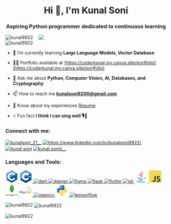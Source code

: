 <h1 align="center">Hi 👋, I'm Kunal Soni</h1>
<h3 align="center">Aspiring Python programmer dedicated to continuous learning</h3>
<img align="right" width = 400 style = "border-radius= 50%" src= "https://sircltech.com/assets/images/newgif/python.gif">

<p align="left"> <img src="https://komarev.com/ghpvc/?username=kunal9922&label=Profile%20views&color=0e75b6&style=flat" alt="kunal9922" />  
<img src="https://badges.frapsoft.com/os/v1/open-source.svg?v=103" alt="kunal9922" /> </p>

- 🌱 I’m currently learning **Large Language Models, Vector Database**

- 👨‍💻 Portfolio available at [https://coderkunal.my.canva.site/portfolio](https://coderkunal.my.canva.site/portfolio)

- 💬 Ask me about **Python, Computer Vision, AI, Databases, and Cryptography**

- 📫 How to reach me **kunalsoni9200@gmail.com**

- 📄 Know about my experiences [Resume](https://drive.google.com/file/d/1HrYljfYs3hbvnyPL9s4pZtQK7LRHvx1E/view?usp=share_link)

- ⚡ Fun fact **I think I can sing well 🎙️🎵**

<h3 align="left">Connect with me:</h3>
<p align="left">
<a href="https://twitter.com/kunalsoni_21__" target="blank"><img align="center" src="https://github.com/kunal9922/kunal9922/assets/53283003/fe81b8de-0240-40fe-be29-3e6f71419915" alt="kunalsoni_21__" height="40" width="40" /></a>
<a href="https://www.linkedin.com/in/kunalsoni9922/" target="blank"><img align="center" src="https://raw.githubusercontent.com/rahuldkjain/github-profile-readme-generator/master/src/images/icons/Social/linked-in-alt.svg" alt="https://www.linkedin.com/in/kunalsoni9922/" height="30" width="40" /></a>
<a href="https://stackoverflow.com/users/kunal soni" target="blank"><img align="center" src="https://raw.githubusercontent.com/rahuldkjain/github-profile-readme-generator/master/src/images/icons/Social/stack-overflow.svg" alt="kunal soni" height="30" width="40" /></a>
<a href="https://instagram.com/kunal.soniii__" target="blank"><img align="center" src="https://raw.githubusercontent.com/rahuldkjain/github-profile-readme-generator/master/src/images/icons/Social/instagram.svg" alt="kunal.soniii__" height="30" width="40" /></a>
</p>
<h3 align="left">Languages and Tools:</h3>
<p align="left"> <a href="https://www.cprogramming.com/" target="_blank" rel="noreferrer"> <img src="https://raw.githubusercontent.com/devicons/devicon/master/icons/c/c-original.svg" alt="c" width="40" height="40"/> </a> <a href="https://www.w3schools.com/cpp/" target="_blank" rel="noreferrer"> <img src="https://raw.githubusercontent.com/devicons/devicon/master/icons/cplusplus/cplusplus-original.svg" alt="cplusplus" width="40" height="40"/> </a> <a href="https://dart.dev" target="_blank" rel="noreferrer"> <img src="https://www.vectorlogo.zone/logos/dartlang/dartlang-icon.svg" alt="dart" width="40" height="40"/> </a> <a href="https://www.djangoproject.com/" target="_blank" rel="noreferrer"> <img src="https://cdn.worldvectorlogo.com/logos/django.svg" alt="django" width="40" height="40"/> </a> <a href="https://www.figma.com/" target="_blank" rel="noreferrer"> <img src="https://www.vectorlogo.zone/logos/figma/figma-icon.svg" alt="figma" width="40" height="40"/> </a> <a href="https://flask.palletsprojects.com/" target="_blank" rel="noreferrer"> <img src="https://github.com/kunal9922/kunal9922/assets/53283003/74e683b9-fe1b-490f-b7c5-0555c1ff9fe8" alt="flask" width="40" height="40"/> </a> <a href="https://flutter.dev" target="_blank" rel="noreferrer"> <img src="https://www.vectorlogo.zone/logos/flutterio/flutterio-icon.svg" alt="flutter" width="40" height="40"/> </a> <a href="https://git-scm.com/" target="_blank" rel="noreferrer"> <img src="https://www.vectorlogo.zone/logos/git-scm/git-scm-icon.svg" alt="git" width="40" height="40"/> </a> <a href="https://www.java.com" target="_blank" rel="noreferrer"> <img src="https://raw.githubusercontent.com/devicons/devicon/master/icons/java/java-original.svg" alt="java" width="40" height="40"/> </a> <a href="https://developer.mozilla.org/en-US/docs/Web/JavaScript" target="_blank" rel="noreferrer"> <img src="https://raw.githubusercontent.com/devicons/devicon/master/icons/javascript/javascript-original.svg" alt="javascript" width="40" height="40"/> </a> <a href="https://www.mongodb.com/" target="_blank" rel="noreferrer"> <img src="https://raw.githubusercontent.com/devicons/devicon/master/icons/mongodb/mongodb-original-wordmark.svg" alt="mongodb" width="40" height="40"/> </a> <a href="https://www.mysql.com/" target="_blank" rel="noreferrer"> <img src="https://raw.githubusercontent.com/devicons/devicon/master/icons/mysql/mysql-original-wordmark.svg" alt="mysql" width="40" height="40"/> </a> <a href="https://opencv.org/" target="_blank" rel="noreferrer"> <img src="https://www.vectorlogo.zone/logos/opencv/opencv-icon.svg" alt="opencv" width="40" height="40"/> </a> <a href="https://www.python.org" target="_blank" rel="noreferrer"> <img src="https://raw.githubusercontent.com/devicons/devicon/master/icons/python/python-original.svg" alt="python" width="40" height="40"/> </a> <a href="https://www.tensorflow.org" target="_blank" rel="noreferrer"> <img src="https://www.vectorlogo.zone/logos/tensorflow/tensorflow-icon.svg" alt="tensorflow" width="40" height="40"/> </a> </p>

<p><img align="left" src="https://github-readme-stats.vercel.app/api/top-langs?username=kunal9922&show_icons=true&locale=en&layout=compact" alt="kunal9922" /></p>

<p>&nbsp;<img align="center" src="https://github-readme-stats.vercel.app/api?username=kunal9922&show_icons=true&locale=en" alt="kunal9922" /></p>

<p><img align="center" src="https://github-readme-streak-stats.herokuapp.com/?user=kunal9922&" alt="kunal9922" /></p>
